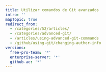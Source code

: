 ```yaml
---
title: Utilizar comandos de Git avanzados
intro: ''
mapTopic: true
redirect_from:
  - /categories/52/articles/
  - /categories/advanced-git/
  - /articles/using-advanced-git-commands
  - /github/using-git/changing-author-info
versions:
  free-pro-team: '*'
  enterprise-server: '*'
  github-ae: '*'
---
```


